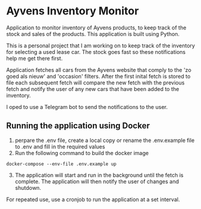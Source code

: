 # Ayvens Inventory Monitor

Application to monitor inventory of Ayvens products, to keep track of the stock and sales of the products. This
application is built using Python.

This is a personal project that I am working on to keep track of the inventory for selecting a used lease car. The stock
goes fast so these notifications help me get there first.

Application fetches all cars from the Ayvens website that comply to the 'zo goed als nieuw' and 'occasion' filters.
After the first inital fetch is stored to file each subsequent fetch will compare the new fetch with the previous fetch
and notify the user of any new cars that have been added to the inventory.

I oped to use a Telegram bot to send the notifications to the user.

## Running the application using Docker
1. perpare the .env file, create a local copy or rename the .env.example file to .env and fill in the required values
2. Run the following command to build the docker image
```shell
docker-compose --env-file .env.example up
```
3. The application will start and run in the background until the fetch is complete. The application will then notify the user of changes and shutdown.

For repeated use, use a cronjob to run the application at a set interval.